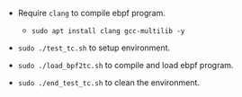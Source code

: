 

* Require `clang` to compile ebpf program.
    * `sudo apt install clang gcc-multilib -y`



* `sudo ./test_tc.sh` to setup environment.
* `sudo ./load_bpf2tc.sh` to compile and load ebpf program.
* `sudo ./end_test_tc.sh` to clean the environment.
